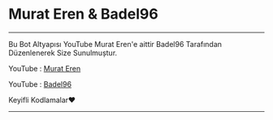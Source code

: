 


# Murat Eren & Badel96



--------------------------------------


Bu Bot Altyapısı YouTube Murat Eren'e aittir Badel96 Tarafından Düzenlenerek Size Sunulmuștur.




YouTube : [Murat Eren]()

YouTube : [Badel96]()

Keyifli Kodlamalar❤

--------------------------------------

